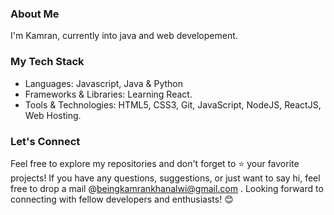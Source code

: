 ### About Me

I'm Kamran, currently into java and web developement. 

### My Tech Stack

- Languages: Javascript, Java & Python
- Frameworks & Libraries: Learning React.
- Tools & Technologies: HTML5, CSS3, Git, JavaScript, NodeJS, ReactJS, Web Hosting.

### Let's Connect

Feel free to explore my repositories and don't forget to ⭐️ your favorite projects! If you have any questions, suggestions, or just want to say hi, feel free to drop a mail @beingkamrankhanalwi@gmail.com . Looking forward to connecting with fellow developers and enthusiasts! 😊

